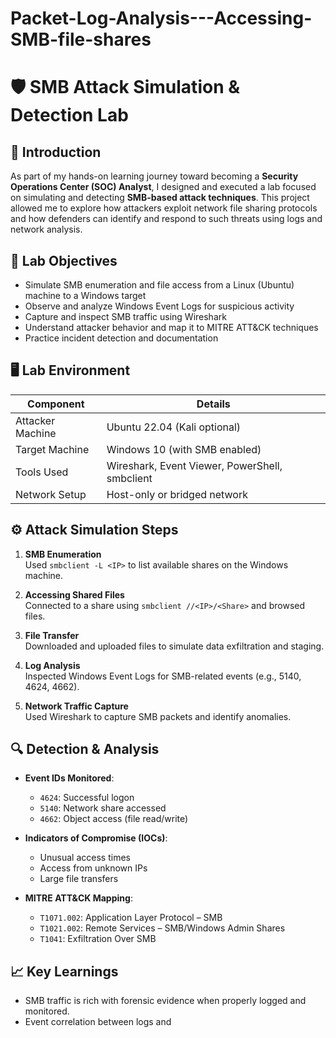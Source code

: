 # Packet-Log-Analysis---Accessing-SMB-file-shares
# 🛡️ SMB Attack Simulation & Detection Lab

## 📘 Introduction

As part of my hands-on learning journey toward becoming a **Security Operations Center (SOC) Analyst**, I designed and executed a lab focused on simulating and detecting **SMB-based attack techniques**. This project allowed me to explore how attackers exploit network file sharing protocols and how defenders can identify and respond to such threats using logs and network analysis.

## 🧪 Lab Objectives

- Simulate SMB enumeration and file access from a Linux (Ubuntu) machine to a Windows target
- Observe and analyze Windows Event Logs for suspicious activity
- Capture and inspect SMB traffic using Wireshark
- Understand attacker behavior and map it to MITRE ATT&CK techniques
- Practice incident detection and documentation

## 🖥️ Lab Environment

| Component        | Details                          |
|------------------|----------------------------------|
| Attacker Machine | Ubuntu 22.04 (Kali optional)     |
| Target Machine   | Windows 10 (with SMB enabled)    |
| Tools Used       | Wireshark, Event Viewer, PowerShell, smbclient |
| Network Setup    | Host-only or bridged network     |

## ⚙️ Attack Simulation Steps

1. **SMB Enumeration**  
   Used `smbclient -L <IP>` to list available shares on the Windows machine.

2. **Accessing Shared Files**  
   Connected to a share using `smbclient //<IP>/<Share>` and browsed files.

3. **File Transfer**  
   Downloaded and uploaded files to simulate data exfiltration and staging.

4. **Log Analysis**  
   Inspected Windows Event Logs for SMB-related events (e.g., 5140, 4624, 4662).

5. **Network Traffic Capture**  
   Used Wireshark to capture SMB packets and identify anomalies.

## 🔍 Detection & Analysis

- **Event IDs Monitored**:
  - `4624`: Successful logon
  - `5140`: Network share accessed
  - `4662`: Object access (file read/write)

- **Indicators of Compromise (IOCs)**:
  - Unusual access times
  - Access from unknown IPs
  - Large file transfers

- **MITRE ATT&CK Mapping**:
  - `T1071.002`: Application Layer Protocol – SMB
  - `T1021.002`: Remote Services – SMB/Windows Admin Shares
  - `T1041`: Exfiltration Over SMB

## 📈 Key Learnings

- SMB traffic is rich with forensic evidence when properly logged and monitored.
- Event correlation between logs and
